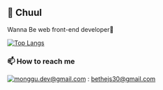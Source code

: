 ## :punch: Chuul

Wanna Be web front-end developer👋

[![Top Langs](https://github-readme-stats.vercel.app/api/top-langs/?username=Chuul)](https://github.com/anuraghazra/github-readme-stats)

### 📫  How to reach me
[![monggu.dev@gmail.com](https://img.shields.io/badge/Gmail-d14836?style=flat-square&logo=Gmail&logoColor=white&link=mailto:pkiopb@gmail.com)](mailto:bethejs30@gmail.com) : bethejs30@gmail.com 
